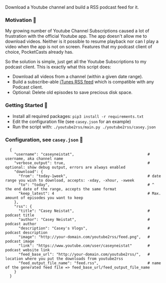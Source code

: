 Download a Youtube channel and build a RSS podcast feed for it.

### Motivation 🤔
My growing number of Youtube Channel Subscriptions caused a lot of
frustration with the official Youtube app. The app doesn't allow me
to download videos. Neither is it possible to resume playback nor
can I play a video when the app is not on screen. Features that my
podcast client of choice, PocketCasts already has.

So the solution is simple, just get all the Youtube Subscriptions to
my podcast client. This is exactly what this script does:

- Download all videos from a channel (within a given date range).
- Build a subscribe-able [iTunes RSS feed](http://www.itunes.com/dtds/podcast-1.0.dtd)
  which is compatible with any Podcast client.
- Optional: Delete old episodes to save precious disk space.

### Getting Started 🚀

- Install all required packages: `pip3 install -r requirements.txt`
- Edit the configuration file (see `casey.json` for an example)
- Run the script with: `./youtube2rss/main.py ./youtube2rss/casey.json`

### Configuration, see `casey.json` 🔧
```
  {
    "username": "caseyneistat",                                 # username, aka channel name
    "verbose_output": true,                                     # optional: show debug output, errors are always enabled
    "download": {
      "from": "today-1week",                                    # date range you wish to download, accepts: -xday, -xhour, -xweek
      "to": "today",                                            # ^ the end date of the range, accepts the same format
      "keep_latest": 4                                          # Max. amount of episodes you want to keep
    },
    "rss": {
      "title": "Casey Neistat",                                 # podcast title
      "author": "Casey Neistat",                                # podcast author
      "description": "Casey's Vlogs",                           # podcast description
      "image": "http://your-domain.com/youtube2rss/feed.png",   # podcast image
      "link": "https://www.youtube.com/user/caseyneistat"       # podcast website link
      "feed_base_url": "http://your-domain.com/youtube2rss/",   # location where you put the downloads from youtube2rss
      "feed_output_file_name": "feed.rss",                      # name of the generated feed file => feed_base_url/feed_output_file_name
    }
  }
```

